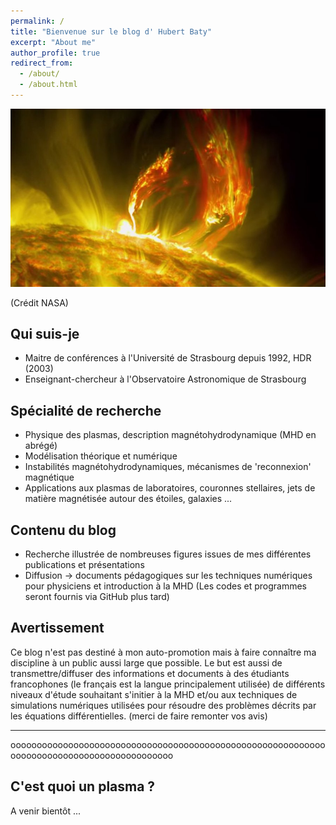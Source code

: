 ```yaml
---
permalink: /
title: "Bienvenue sur le blog d' Hubert Baty"
excerpt: "About me"
author_profile: true
redirect_from: 
  - /about/
  - /about.html
---
```


![](/images/image.jpg)

(Crédit NASA)





## Qui suis-je

- Maitre de conférences à l'Université de Strasbourg depuis 1992, HDR (2003)
- Enseignant-chercheur à l'Observatoire Astronomique de Strasbourg

## Spécialité de recherche
- Physique des plasmas, description magnétohydrodynamique (MHD en abrégé)
- Modélisation théorique et numérique
- Instabilités magnétohydrodynamiques, mécanismes de 'reconnexion' magnétique
- Applications aux plasmas de laboratoires, couronnes stellaires, jets de matière magnétisée autour des étoiles, galaxies ...

## Contenu du blog
- Recherche illustrée de nombreuses figures issues de mes différentes publications et présentations
- Diffusion -> documents pédagogiques sur les techniques numériques pour physiciens et introduction à la MHD
(Les codes et programmes seront fournis via GitHub plus tard)

## Avertissement
Ce blog n'est pas destiné à mon auto-promotion mais à faire connaître ma discipline à un public aussi large que possible. Le but est aussi de transmettre/diffuser des informations et documents à des étudiants francophones (le français est la langue principalement utilisée) de différents niveaux d'étude souhaitant s'initier à la MHD et/ou aux techniques de simulations numériques utilisées pour résoudre des problèmes décrits par les équations différentielles.
(merci de faire remonter vos avis)

******************************************************************************************************************
ooooooooooooooooooooooooooooooooooooooooooooooooooooooooooooooooooooooooooooooooooooooooooo


## C'est quoi un plasma ?
A venir bientôt ... 


